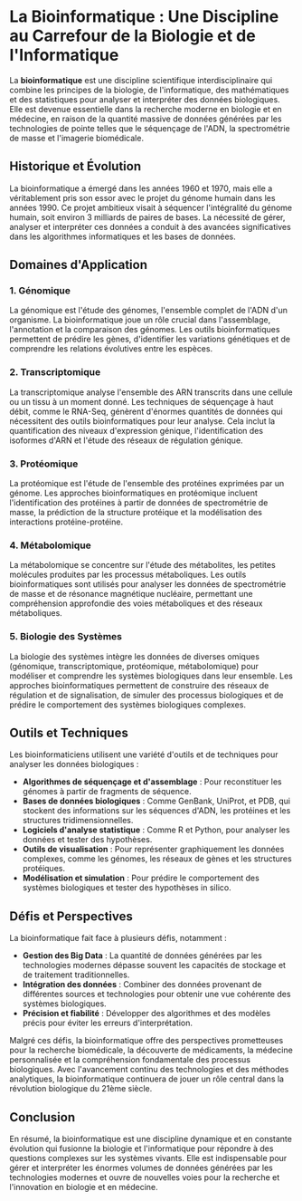 # La Bioinformatique : Une Discipline au Carrefour de la Biologie et de l'Informatique

La **bioinformatique** est une discipline scientifique interdisciplinaire qui combine les principes de la biologie, de l'informatique, des mathématiques et des statistiques pour analyser et interpréter des données biologiques. Elle est devenue essentielle dans la recherche moderne en biologie et en médecine, en raison de la quantité massive de données générées par les technologies de pointe telles que le séquençage de l'ADN, la spectrométrie de masse et l'imagerie biomédicale.

## Historique et Évolution

La bioinformatique a émergé dans les années 1960 et 1970, mais elle a véritablement pris son essor avec le projet du génome humain dans les années 1990. Ce projet ambitieux visait à séquencer l'intégralité du génome humain, soit environ 3 milliards de paires de bases. La nécessité de gérer, analyser et interpréter ces données a conduit à des avancées significatives dans les algorithmes informatiques et les bases de données.

## Domaines d'Application

### 1. **Génomique**

La génomique est l'étude des génomes, l'ensemble complet de l'ADN d'un organisme. La bioinformatique joue un rôle crucial dans l'assemblage, l'annotation et la comparaison des génomes. Les outils bioinformatiques permettent de prédire les gènes, d'identifier les variations génétiques et de comprendre les relations évolutives entre les espèces.

### 2. **Transcriptomique**

La transcriptomique analyse l'ensemble des ARN transcrits dans une cellule ou un tissu à un moment donné. Les techniques de séquençage à haut débit, comme le RNA-Seq, génèrent d'énormes quantités de données qui nécessitent des outils bioinformatiques pour leur analyse. Cela inclut la quantification des niveaux d'expression génique, l'identification des isoformes d'ARN et l'étude des réseaux de régulation génique.

### 3. **Protéomique**

La protéomique est l'étude de l'ensemble des protéines exprimées par un génome. Les approches bioinformatiques en protéomique incluent l'identification des protéines à partir de données de spectrométrie de masse, la prédiction de la structure protéique et la modélisation des interactions protéine-protéine.

### 4. **Métabolomique**

La métabolomique se concentre sur l'étude des métabolites, les petites molécules produites par les processus métaboliques. Les outils bioinformatiques sont utilisés pour analyser les données de spectrométrie de masse et de résonance magnétique nucléaire, permettant une compréhension approfondie des voies métaboliques et des réseaux métaboliques.

### 5. **Biologie des Systèmes**

La biologie des systèmes intègre les données de diverses omiques (génomique, transcriptomique, protéomique, métabolomique) pour modéliser et comprendre les systèmes biologiques dans leur ensemble. Les approches bioinformatiques permettent de construire des réseaux de régulation et de signalisation, de simuler des processus biologiques et de prédire le comportement des systèmes biologiques complexes.

## Outils et Techniques

Les bioinformaticiens utilisent une variété d'outils et de techniques pour analyser les données biologiques :

- **Algorithmes de séquençage et d'assemblage** : Pour reconstituer les génomes à partir de fragments de séquence.
- **Bases de données biologiques** : Comme GenBank, UniProt, et PDB, qui stockent des informations sur les séquences d'ADN, les protéines et les structures tridimensionnelles.
- **Logiciels d'analyse statistique** : Comme R et Python, pour analyser les données et tester des hypothèses.
- **Outils de visualisation** : Pour représenter graphiquement les données complexes, comme les génomes, les réseaux de gènes et les structures protéiques.
- **Modélisation et simulation** : Pour prédire le comportement des systèmes biologiques et tester des hypothèses in silico.

## Défis et Perspectives

La bioinformatique fait face à plusieurs défis, notamment :

- **Gestion des Big Data** : La quantité de données générées par les technologies modernes dépasse souvent les capacités de stockage et de traitement traditionnelles.
- **Intégration des données** : Combiner des données provenant de différentes sources et technologies pour obtenir une vue cohérente des systèmes biologiques.
- **Précision et fiabilité** : Développer des algorithmes et des modèles précis pour éviter les erreurs d'interprétation.

Malgré ces défis, la bioinformatique offre des perspectives prometteuses pour la recherche biomédicale, la découverte de médicaments, la médecine personnalisée et la compréhension fondamentale des processus biologiques. Avec l'avancement continu des technologies et des méthodes analytiques, la bioinformatique continuera de jouer un rôle central dans la révolution biologique du 21ème siècle.

## Conclusion

En résumé, la bioinformatique est une discipline dynamique et en constante évolution qui fusionne la biologie et l'informatique pour répondre à des questions complexes sur les systèmes vivants. Elle est indispensable pour gérer et interpréter les énormes volumes de données générées par les technologies modernes et ouvre de nouvelles voies pour la recherche et l'innovation en biologie et en médecine.